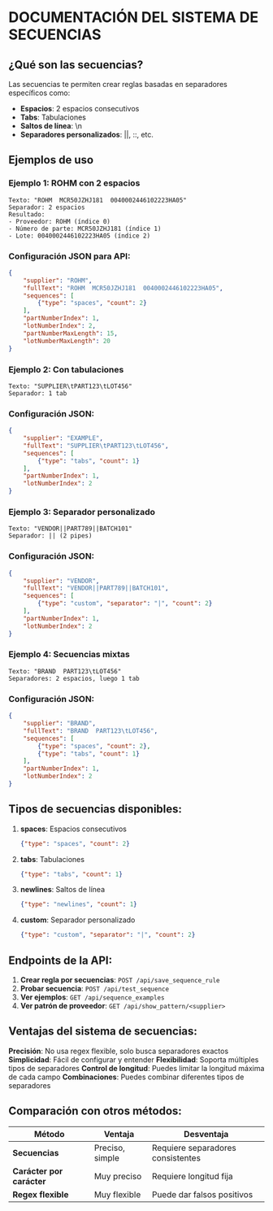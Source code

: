 # DOCUMENTACIÓN DEL SISTEMA DE SECUENCIAS

## ¿Qué son las secuencias?

Las secuencias te permiten crear reglas basadas en separadores específicos como:
- **Espacios**: 2 espacios consecutivos
- **Tabs**: Tabulaciones
- **Saltos de línea**: \n
- **Separadores personalizados**: ||, ::, etc.

## Ejemplos de uso

### Ejemplo 1: ROHM con 2 espacios
```
Texto: "ROHM  MCR50JZHJ181  0040002446102223HA05"
Separador: 2 espacios
Resultado:
- Proveedor: ROHM (índice 0)
- Número de parte: MCR50JZHJ181 (índice 1)
- Lote: 0040002446102223HA05 (índice 2)
```

### Configuración JSON para API:
```json
{
    "supplier": "ROHM",
    "fullText": "ROHM  MCR50JZHJ181  0040002446102223HA05",
    "sequences": [
        {"type": "spaces", "count": 2}
    ],
    "partNumberIndex": 1,
    "lotNumberIndex": 2,
    "partNumberMaxLength": 15,
    "lotNumberMaxLength": 20
}
```

### Ejemplo 2: Con tabulaciones
```
Texto: "SUPPLIER\tPART123\tLOT456"
Separador: 1 tab
```

### Configuración JSON:
```json
{
    "supplier": "EXAMPLE",
    "fullText": "SUPPLIER\tPART123\tLOT456",
    "sequences": [
        {"type": "tabs", "count": 1}
    ],
    "partNumberIndex": 1,
    "lotNumberIndex": 2
}
```

### Ejemplo 3: Separador personalizado
```
Texto: "VENDOR||PART789||BATCH101"
Separador: || (2 pipes)
```

### Configuración JSON:
```json
{
    "supplier": "VENDOR",
    "fullText": "VENDOR||PART789||BATCH101",
    "sequences": [
        {"type": "custom", "separator": "|", "count": 2}
    ],
    "partNumberIndex": 1,
    "lotNumberIndex": 2
}
```

### Ejemplo 4: Secuencias mixtas
```
Texto: "BRAND  PART123\tLOT456"
Separadores: 2 espacios, luego 1 tab
```

### Configuración JSON:
```json
{
    "supplier": "BRAND",
    "fullText": "BRAND  PART123\tLOT456",
    "sequences": [
        {"type": "spaces", "count": 2},
        {"type": "tabs", "count": 1}
    ],
    "partNumberIndex": 1,
    "lotNumberIndex": 2
}
```

## Tipos de secuencias disponibles:

1. **spaces**: Espacios consecutivos
   ```json
   {"type": "spaces", "count": 2}
   ```

2. **tabs**: Tabulaciones
   ```json
   {"type": "tabs", "count": 1}
   ```

3. **newlines**: Saltos de línea
   ```json
   {"type": "newlines", "count": 1}
   ```

4. **custom**: Separador personalizado
   ```json
   {"type": "custom", "separator": "|", "count": 2}
   ```

## Endpoints de la API:

1. **Crear regla por secuencias**: `POST /api/save_sequence_rule`
2. **Probar secuencia**: `POST /api/test_sequence`
3. **Ver ejemplos**: `GET /api/sequence_examples`
4. **Ver patrón de proveedor**: `GET /api/show_pattern/<supplier>`

## Ventajas del sistema de secuencias:

 **Precisión**: No usa regex flexible, solo busca separadores exactos
 **Simplicidad**: Fácil de configurar y entender
 **Flexibilidad**: Soporta múltiples tipos de separadores
 **Control de longitud**: Puedes limitar la longitud máxima de cada campo
 **Combinaciones**: Puedes combinar diferentes tipos de separadores

## Comparación con otros métodos:

| Método | Ventaja | Desventaja |
|--------|---------|------------|
| **Secuencias** | Preciso, simple | Requiere separadores consistentes |
| **Carácter por carácter** | Muy preciso | Requiere longitud fija |
| **Regex flexible** | Muy flexible | Puede dar falsos positivos |
